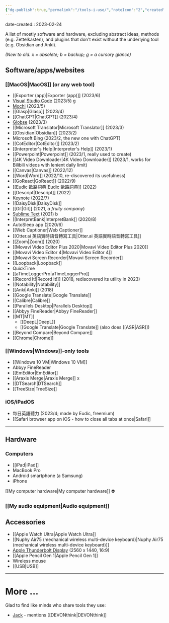 ```yaml
---
{"dg-publish":true,"permalink":"/tools-i-use/","noteIcon":"2","created":"","updated":""}
---
```


date-created:: 2023-02-24

A list of mostly software and hardware, excluding abstract ideas, methods (e.g. Zettelkasten), and plugins that don't exist without the underlying tool (e.g. Obsidian and Anki).

*(New to old. x = obsolete; b = backup; g = a cursory glance)*

## Software/apps/websites

### [[MacOS\|MacOS]] (or any web tool)
- [[Exporter (app)\|Exporter (app)]] (2023/6)
- [Visual Studio Code](https://code.visualstudio.com/) (2023/5) g
- [Mochi](https://mochi.cards/) (2023/5)
- [[Glasp\|Glasp]] (2023/4)
- [[ChatGPT\|ChatGPT]] (2023/4)
- [Globse](https://glosbe.com/zh/en/%E8%90%BD%E6%B1%A4%E9%B8%A1) (2023/3)
- [[Microsoft Translator\|Microsoft Translator]] (2023/3)
- [[Obsidian\|Obsidian]] (2023/2)
- Microsoft Bing (2023/2, the new one with ChatGPT)
- [[CotEditor\|CotEditor]] (2023/2)
- [[Interpreter's Help\|Interpreter's Help]] (2023/1)
- [[Powerpoint\|Powerpoint]] (2023/1, really used to create)
- [[4K Video Downloader\|4K Video Downloader]] (2023/1, works for Bilibili videos with lenient daily limit)
- [[Canvas\|Canvas]] (2022/12)
- [[Word\|Word]] (2022/10, re-discovered its usefulness)
- [[GoReact\|GoReact]] (2022/9)
- [[Eudic 歐路詞典\|Eudic 歐路詞典]] (2022)
- [[Descript\|Descript]] (2022)
- Keynote (2022/7)
- [[DaisyDisk\|DaisyDisk]]
- [[Git\|Git]] (2021, *a fruity company*) 
- [Sublime Text](https://www.sublimetext.com/) (2021) b
- [[InterpretBank\|InterpretBank]] (2020/8)
- AutoSleep app (2020/6)
- [[Web Captioner\|Web Captioner]]
- [[Otter.ai 英語實時語音轉寫工具\|Otter.ai 英語實時語音轉寫工具]]
- [[Zoom\|Zoom]] (2020)
- [[Movavi Video Editor Plus 2020\|Movavi Video Editor Plus 2020]]
- [[Movavi Video Editor 4\|Movavi Video Editor 4]]
- [[Movavi Screen Recorder\|Movavi Screen Recorder]]
- [[Loopback\|Loopback]]
- QuickTime
- [[aTimeLoggerPro\|aTimeLoggerPro]]
- [[Record It!\|Record It!]] (2018, rediscovered its utility in 2023)
- [[Notability\|Notability]]
- [[Anki\|Anki]] (2018)
- [[Google Translate\|Google Translate]]
- [[Calibre\|Calibre]]
- [[Parallels Desktop\|Parallels Desktop]]
- [[Abbyy FineReader\|Abbyy FineReader]]
- [[MT\|MT]]
	- [[DeepL\|DeepL]]
	- [[Google Translate\|Google Translate]] (also does [[ASR\|ASR]])
- [[Beyond Compare\|Beyond Compare]]
- [[Chrome\|Chrome]]

### [[Windows\|Windows]]-only tools
- [[Windows 10 VM\|Windows 10 VM]]
- Abbyy FineReader
- [[EmEditor\|EmEditor]]
- [[Araxis Merge\|Araxis Merge]] x
- [[DTSearch\|DTSearch]]
- [[TreeSize\|TreeSize]]

### iOS/iPadOS
- 每日英語聽力 (2023/4; made by Eudic, freemium)
- [[Safari browser app on iOS - how to close all tabs at once\|Safari]]

---
## Hardware

### Computers
- [[iPad\|iPad]]
- MacBook Pro
- Android smartphone (a Samsung)
- iPhone

[[My computer hardware\|My computer hardware]] ⛔️
### [[My audio equipment\|Audio equipment]] 

## Accessories
- [[Apple Watch Ultra\|Apple Watch Ultra]]
- [[Nuphy Air75 (mechanical wireless multi-device keyboard)\|Nuphy Air75 (mechanical wireless multi-device keyboard)]]
- [Apple Thunderbolt Display](https://en.wikipedia.org/wiki/Apple_Thunderbolt_Display) (2560 x 1440, 16:9)
- [[Apple Pencil Gen 1\|Apple Pencil Gen 1]]
- Wireless mouse
- [[USB\|USB]]

---
# More ...

Glad to find like minds who share tools they use:

- [Jack](https://baty.net/uses) - mentions [[DEVONthink\|DEVONthink]]